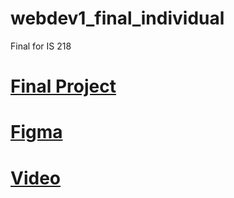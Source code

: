 # webdev1_final_individual
Final for IS 218 

# [Final Project](https://webdev1-final-individual-one.vercel.app/)
# [Figma ](https://www.figma.com/file/8QgKq66fghEKA01y0uZWne/portfolio?type=design&node-id=0%3A1&mode=design&t=SiT5cZaVxPJVWyeZ-1)
# [Video](#)